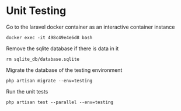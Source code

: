 # Unit Testing

Go to the laravel docker container as an interactive container instance
```
docker exec -it 498c49e4e6d8 bash
```

Remove the sqlite database if there is data in it
```
rm sqlite_db/database.sqlite
```

Migrate the database of the testing environment
```
php artisan migrate --env=testing
```

Run the unit tests
```
php artisan test --parallel --env=testing
```
